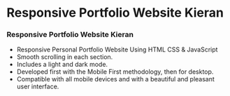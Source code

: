 # Responsive Portfolio Website Kieran
### Responsive Portfolio Website Kieran

- Responsive Personal Portfolio Website Using HTML CSS & JavaScript
- Smooth scrolling in each section.
- Includes a light and dark mode.
- Developed first with the Mobile First methodology, then for desktop.
- Compatible with all mobile devices and with a beautiful and pleasant user interface.

<!-- ![preview img](/preview.png) -->
